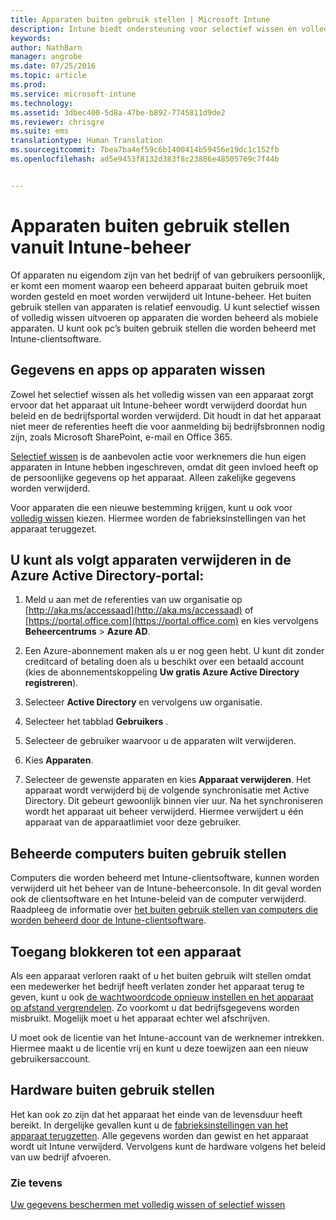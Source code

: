 ```yaml
---
title: Apparaten buiten gebruik stellen | Microsoft Intune
description: Intune biedt ondersteuning voor selectief wissen en volledig wissen waarmee apparaten uit het Intune-beheer kunnen worden verwijderd door hun beleid en de bedrijfsportal te verwijderen.
keywords: 
author: NathBarn
manager: angrobe
ms.date: 07/25/2016
ms.topic: article
ms.prod: 
ms.service: microsoft-intune
ms.technology: 
ms.assetid: 3dbec400-5d8a-47be-b892-7745811d9de2
ms.reviewer: chrisgre
ms.suite: ems
translationtype: Human Translation
ms.sourcegitcommit: 7bea7ba4ef59c6b1400414b59456e19dc1c152fb
ms.openlocfilehash: ad5e9453f8132d383f8c23886e48505769c7f44b


---
```


# Apparaten buiten gebruik stellen vanuit Intune-beheer

Of apparaten nu eigendom zijn van het bedrijf of van gebruikers persoonlijk, er komt een moment waarop een beheerd apparaat buiten gebruik moet worden gesteld en moet worden verwijderd uit Intune-beheer. Het buiten gebruik stellen van apparaten is relatief eenvoudig. U kunt selectief wissen of volledig wissen uitvoeren op apparaten die worden beheerd als mobiele apparaten. U kunt ook pc’s buiten gebruik stellen die worden beheerd met Intune-clientsoftware.

## Gegevens en apps op apparaten wissen
Zowel het selectief wissen als het volledig wissen van een apparaat zorgt ervoor dat het apparaat uit Intune-beheer wordt verwijderd doordat hun beleid en de bedrijfsportal worden verwijderd. Dit houdt in dat het apparaat niet meer de referenties heeft die voor aanmelding bij bedrijfsbronnen nodig zijn, zoals Microsoft SharePoint, e-mail en Office 365.

[Selectief wissen](use-remote-wipe-to-help-protect-data-using-microsoft-intune.md#selective-wipe) is de aanbevolen actie voor werknemers die hun eigen apparaten in Intune hebben ingeschreven, omdat dit geen invloed heeft op de persoonlijke gegevens op het apparaat. Alleen zakelijke gegevens worden verwijderd.

Voor apparaten die een nieuwe bestemming krijgen, kunt u ook voor [volledig wissen](use-remote-wipe-to-help-protect-data-using-microsoft-intune.md#full-wipe) kiezen. Hiermee worden de fabrieksinstellingen van het apparaat teruggezet.

## U kunt als volgt apparaten verwijderen in de Azure Active Directory-portal:

1.  Meld u aan met de referenties van uw organisatie op [http://aka.ms/accessaad](http://aka.ms/accessaad) of [https://portal.office.com](https://portal.office.com) en kies vervolgens **Beheercentrums** &gt; **Azure AD**.

2.  Een Azure-abonnement maken als u er nog geen hebt. U kunt dit zonder creditcard of betaling doen als u beschikt over een betaald account (kies de abonnementskoppeling **Uw gratis Azure Active Directory registreren**).

4.  Selecteer **Active Directory** en vervolgens uw organisatie.

5.  Selecteer het tabblad **Gebruikers** .

6.  Selecteer de gebruiker waarvoor u de apparaten wilt verwijderen.

7.  Kies **Apparaten**.

8.  Selecteer de gewenste apparaten en kies **Apparaat verwijderen**. Het apparaat wordt verwijderd bij de volgende synchronisatie met Active Directory. Dit gebeurt gewoonlijk binnen vier uur. Na het synchroniseren wordt het apparaat uit beheer verwijderd. Hiermee verwijdert u één apparaat van de apparaatlimiet voor deze gebruiker.

## Beheerde computers buiten gebruik stellen
Computers die worden beheerd met Intune-clientsoftware, kunnen worden verwijderd uit het beheer van de Intune-beheerconsole. In dit geval worden ook de clientsoftware en het Intune-beleid van de computer verwijderd. Raadpleeg de informatie over [het buiten gebruik stellen van computers die worden beheerd door de Intune-clientsoftware](common-windows-pc-management-tasks-with-the-microsoft-intune-computer-client#retire-a-computer.md).

## Toegang blokkeren tot een apparaat
Als een apparaat verloren raakt of u het buiten gebruik wilt stellen omdat een medewerker het bedrijf heeft verlaten zonder het apparaat terug te geven, kunt u ook [de wachtwoordcode opnieuw instellen en het apparaat op afstand vergrendelen](use-remote-lock-and-passcode-reset-in-microsoft-intune.md). Zo voorkomt u dat bedrijfsgegevens worden misbruikt. Mogelijk moet u het apparaat echter wel afschrijven.

U moet ook de licentie van het Intune-account van de werknemer intrekken. Hiermee maakt u de licentie vrij en kunt u deze toewijzen aan een nieuw gebruikersaccount.

## Hardware buiten gebruik stellen
Het kan ook zo zijn dat het apparaat het einde van de levensduur heeft bereikt. In dergelijke gevallen kunt u de [fabrieksinstellingen van het apparaat terugzetten](use-remote-wipe-to-help-protect-data-using-microsoft-intune.md). Alle gegevens worden dan gewist en het apparaat wordt uit Intune verwijderd. Vervolgens kunt de hardware volgens het beleid van uw bedrijf afvoeren.

### Zie tevens
[Uw gegevens beschermen met volledig wissen of selectief wissen](use-remote-wipe-to-help-protect-data-using-microsoft-intune.md)



<!--HONumber=Aug16_HO2-->


